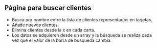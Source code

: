 ## Página para buscar clientes
- Busca por nombre entre la lista de clientes representados en tarjetas.
- Añade nuevos clientes.
- Elimina clientes desde la x en cada carta.
- Los datos se adquieren desde un array y la búsqueda se realiza cada vez que el valor de la barra de busqueda cambia.
